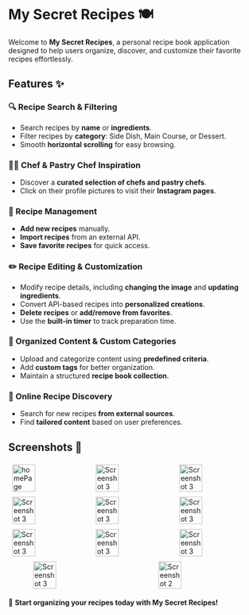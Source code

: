 # My Secret Recipes 🍽️

Welcome to **My Secret Recipes**, a personal recipe book application designed to help users organize, discover, and customize their favorite recipes effortlessly. 

## Features ✨

### 🔍 Recipe Search & Filtering
- Search recipes by **name** or **ingredients**.
- Filter recipes by **category**: Side Dish, Main Course, or Dessert.
- Smooth **horizontal scrolling** for easy browsing.

### 👨‍🍳 Chef & Pastry Chef Inspiration
- Discover a **curated selection of chefs and pastry chefs**.
- Click on their profile pictures to visit their **Instagram pages**.

### 📌 Recipe Management
- **Add new recipes** manually.
- **Import recipes** from an external API.
- **Save favorite recipes** for quick access.

### ✏️ Recipe Editing & Customization
- Modify recipe details, including **changing the image** and **updating ingredients**.
- Convert API-based recipes into **personalized creations**.
- **Delete recipes** or **add/remove from favorites**.
- Use the **built-in timer** to track preparation time.

### 📂 Organized Content & Custom Categories
- Upload and categorize content using **predefined criteria**.
- Add **custom tags** for better organization.
- Maintain a structured **recipe book collection**.

### 🔎 Online Recipe Discovery
- Search for new recipes **from external sources**.
- Find **tailored content** based on user preferences.

## Screenshots 📸
<div style="display: flex; justify-content: space-around; flex-wrap: wrap;">
    <img src="https://github.com/user-attachments/assets/d5456d9f-0609-4ae5-9174-42229c32e3fe" alt="homePage" style="width: 30%; margin: 5px;">
    <img src="https://github.com/user-attachments/assets/526e1b8e-54c2-42b8-af01-2cc5cf0297f4" alt="Screenshot 3" style="width: 30%; margin: 5px;">
    <img src="https://github.com/user-attachments/assets/8b4b77e4-d38b-46a9-af50-374ae5fe9f73" alt="Screenshot 3" style="width: 30%; margin: 5px;">
    <img src="https://github.com/user-attachments/assets/2f76d9fa-39b8-45d7-bd9c-693a22d360b2" alt="Screenshot 3" style="width: 30%; margin: 5px;">
    <img src="https://github.com/user-attachments/assets/89bfabdb-663b-4c23-b139-36b14fcd51ef" alt="Screenshot 3" style="width: 30%; margin: 5px;">
    <img src="https://github.com/user-attachments/assets/6dc68e9b-d9a5-458a-a568-0cd00bbf503e" alt="Screenshot 3" style="width: 30%; margin: 5px;">
    <img src="https://github.com/user-attachments/assets/4d435072-1324-48cc-bfec-91492e288853" alt="Screenshot 3" style="width: 30%; margin: 5px;">
    <img src="https://github.com/user-attachments/assets/cba384b8-0400-4786-b435-cee8399fb59d" alt="Screenshot 3" style="width: 30%; margin: 5px;">
    <img src="https://github.com/user-attachments/assets/6e625f81-74e5-4039-a06c-cd6cf2ac4220" alt="Screenshot 3" style="width: 30%; margin: 5px;">
    <img src="https://github.com/user-attachments/assets/4e91f2e9-e24e-488d-ae19-cc60d707bed1" alt="Screenshot 3" style="width: 30%; margin: 5px;">
    <img src="https://github.com/user-attachments/assets/4d216835-58da-49fa-902c-cac2c81c839a" alt="Screenshot 2" style="width: 30%; margin: 5px;">

</div>

🚀 **Start organizing your recipes today with My Secret Recipes!**
